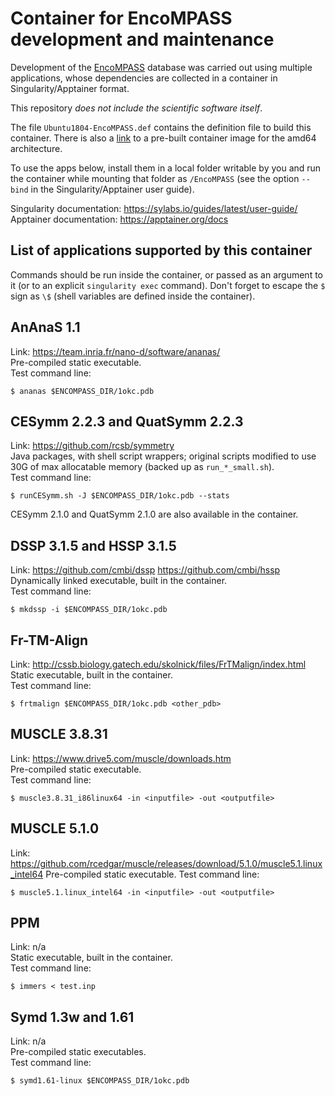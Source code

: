 # Container for EncoMPASS development and maintenance

Development of the [EncoMPASS](https://encompass.ninds.nih.gov/) database was
carried out using multiple applications, whose dependencies are collected in
a container in Singularity/Apptainer format.

This repository *does not include the scientific software itself*.

The file `Ubuntu1804-EncoMPASS.def` contains the definition file to build
this container.  There is also a
[link](https://cloud.sylabs.io/library/giacomofiorin/default/encompass-development)
to a pre-built container image for the amd64 architecture.

To use the apps below, install them in a local folder writable by you and run
the container while mounting that folder as `/EncoMPASS` (see the option
`--bind` in the Singularity/Apptainer user guide).

Singularity documentation: https://sylabs.io/guides/latest/user-guide/
Apptainer documentation: https://apptainer.org/docs


## List of applications supported by this container

Commands should be run inside the container, or passed as an argument to it
(or to an explicit `singularity exec` command). Don't forget to escape the `$`
sign as `\$` (shell variables are defined inside the container).

## AnAnaS 1.1
  Link: https://team.inria.fr/nano-d/software/ananas/  
  Pre-compiled static executable.  
  Test command line:
```
$ ananas $ENCOMPASS_DIR/1okc.pdb
```

## CESymm 2.2.3 and QuatSymm 2.2.3
  Link: https://github.com/rcsb/symmetry  
  Java packages, with shell script wrappers; original scripts modified to use 30G of max allocatable memory (backed up as `run_*_small.sh`).  
  Test command line:
```
$ runCESymm.sh -J $ENCOMPASS_DIR/1okc.pdb --stats
```
  CESymm 2.1.0 and QuatSymm 2.1.0 are also available in the container.

## DSSP 3.1.5 and HSSP 3.1.5
  Link: https://github.com/cmbi/dssp https://github.com/cmbi/hssp  
  Dynamically linked executable, built in the container.  
  Test command line:  
```
$ mkdssp -i $ENCOMPASS_DIR/1okc.pdb
```

## Fr-TM-Align
  Link: http://cssb.biology.gatech.edu/skolnick/files/FrTMalign/index.html  
  Static executable, built in the container.  
  Test command line:  
```
$ frtmalign $ENCOMPASS_DIR/1okc.pdb <other_pdb>
```

## MUSCLE 3.8.31
  Link: https://www.drive5.com/muscle/downloads.htm  
  Pre-compiled static executable.  
  Test command line:  
```
$ muscle3.8.31_i86linux64 -in <inputfile> -out <outputfile>
```

## MUSCLE 5.1.0
  Link: https://github.com/rcedgar/muscle/releases/download/5.1.0/muscle5.1.linux_intel64
  Pre-compiled static executable.
  Test command line:
```
$ muscle5.1.linux_intel64 -in <inputfile> -out <outputfile>
```

## PPM
  Link: n/a  
  Static executable, built in the container.  
  Test command line:
```
$ immers < test.inp
```

## Symd 1.3w and 1.61
  Link: n/a  
  Pre-compiled static executables.  
  Test command line:
```
$ symd1.61-linux $ENCOMPASS_DIR/1okc.pdb
```
